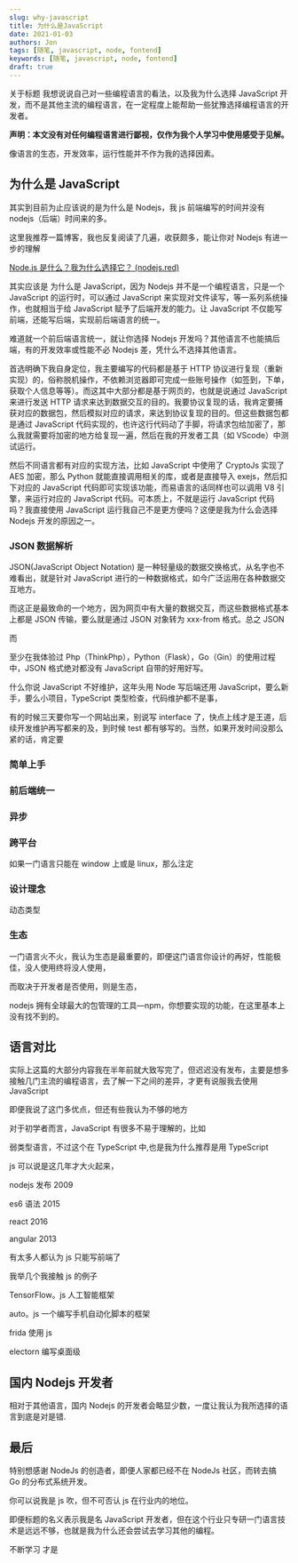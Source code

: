 ```yaml
---
slug: why-javascript
title: 为什么是JavaScript
date: 2021-01-03
authors: Jon
tags: [随笔, javascript, node, fontend]
keywords: [随笔, javascript, node, fontend]
draft: true
---
```


<!-- truncate -->

关于标题 我想说说自己对一些编程语言的看法，以及我为什么选择 JavaScript 开发，而不是其他主流的编程语言，在一定程度上能帮助一些犹豫选择编程语言的开发者。

**声明：本文没有对任何编程语言进行鄙视，仅作为我个人学习中使用感受于见解。**

像语言的生态，开发效率，运行性能并不作为我的选择因素。

## 为什么是 JavaScript

其实到目前为止应该说的是为什么是 Nodejs，我 js 前端编写的时间并没有 nodejs（后端）时间来的多。

这里我推荐一篇博客，我也反复阅读了几遍，收获颇多，能让你对 Nodejs 有进一步的理解

[Node.js 是什么？我为什么选择它？ (nodejs.red)](https://www.nodejs.red/#/nodejs/base/what-is-nodejs)

其实应该是 为什么是 JavaScript，因为 Nodejs 并不是一个编程语言，只是一个 JavaScript 的运行时，可以通过 JavaScript 来实现对文件读写，等一系列系统操作，也就相当于给 JavaScript 赋予了后端开发的能力。让 JavaScript 不仅能写前端，还能写后端，实现前后端语言的统一。

难道就一个前后端语言统一，就让你选择 Nodejs 开发吗？其他语言不也能搞后端，有的开发效率或性能不必 Nodejs 差，凭什么不选择其他语言。

首选明确下我自身定位，我主要编写的代码都是基于 HTTP 协议进行复现（重新实现）的，俗称脱机操作，不依赖浏览器即可完成一些账号操作（如签到，下单，获取个人信息等等）。而这其中大部分都是基于网页的，也就是说通过 JavaScript 来进行发送 HTTP 请求来达到数据交互的目的。我要协议复现的话，我肯定要捕获对应的数据包，然后模拟对应的请求，来达到协议复现的目的。但这些数据包都是通过 JavaScript 代码实现的，也许这行代码动了手脚，将请求包给加密了，那么我就需要将加密的地方给复现一遍，然后在我的开发者工具（如 VScode）中测试运行。

然后不同语言都有对应的实现方法，比如 JavaScript 中使用了 CryptoJs 实现了 AES 加密，那么 Python 就能直接调用相关的库，或者是直接导入 exejs，然后扣下对应的 JavaScript 代码即可实现该功能，而易语言的话同样也可以调用 V8 引擎，来运行对应的 JavaScript 代码。可本质上，不就是运行 JavaScript 代码吗？我直接使用 JavaScript 运行我自己不是更方便吗？这便是我为什么会选择 Nodejs 开发的原因之一。

### JSON 数据解析

JSON(JavaScript Object Notation) 是一种轻量级的数据交换格式，从名字也不难看出，就是针对 JavaScript 进行的一种数据格式，如今广泛运用在各种数据交互地方。

而这正是最致命的一个地方，因为网页中有大量的数据交互，而这些数据格式基本上都是 JSON 传输，要么就是通过 JSON 对象转为 xxx-from 格式。总之 JSON

而

至少在我体验过 Php（ThinkPhp），Python（Flask），Go（Gin）的使用过程中，JSON 格式绝对都没有 JavaScript 自带的好用好写。

什么你说 JavaScript 不好维护，这年头用 Node 写后端还用 JavaScript，要么新手，要么小项目，TypeScript 类型检查，代码维护都不是事，

有的时候三天要你写一个网站出来，别说写 interface 了，快点上线才是王道，后续开发维护再写都来的及，到时候 test 都有够写的。当然，如果开发时间没那么紧的话，肯定要

### 简单上手

### 前后端统一

### 异步

### 跨平台

如果一门语言只能在 window 上或是 linux，那么注定

### 设计理念

动态类型

### 生态

一门语言火不火，我认为生态是最重要的，即便这门语言你设计的再好，性能极佳，没人使用终将没人使用，

而取决于开发者是否使用，则是生态，

nodejs 拥有全球最大的包管理的工具—npm，你想要实现的功能，在这里基本上没有找不到的。

## 语言对比

实际上这篇的大部分内容我在半年前就大致写完了，但迟迟没有发布，主要是想多接触几门主流的编程语言，去了解一下之间的差异，才更有说服我去使用 JavaScript

即便我说了这门多优点，但还有些我认为不够的地方

对于初学者而言，JavaScript 有很多不易于理解的，比如

弱类型语言，不过这个在 TypeScript 中,也是我为什么推荐是用 TypeScript

js 可以说是这几年才大火起来，

nodejs 发布 2009

es6 语法 2015

react 2016

angular 2013

有太多人都认为 js 只能写前端了

我举几个我接触 js 的例子

TensorFlow。js 人工智能框架

auto。js 一个编写手机自动化脚本的框架

frida 使用 js

electorn 编写桌面级

## 国内 Nodejs 开发者

相对于其他语言，国内 Nodejs 的开发者会略显少数，一度让我认为我所选择的语言到底是对是错.

## 最后

特别想感谢 NodeJs 的创造者，即便人家都已经不在 NodeJs 社区，而转去搞 Go 的分布式系统开发。

你可以说我是 js 吹，但不可否认 js 在行业内的地位。

即便标题的名义表示我是名 JavaScript 开发者，但在这个行业只专研一门语言技术是远远不够，也就是我为什么还会尝试去学习其他的编程。

不断学习 才是
